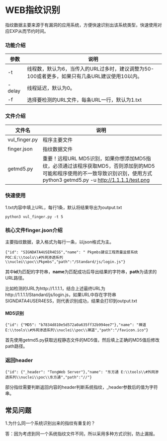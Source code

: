 # WEB指纹识别



指纹数据主要来源于有漏洞的应用系统，方便快速识别出该系统类型，快速使用对应EXP从而节约时间。



### 功能介绍

| 参数    | 说明                                                         |
| ------- | ------------------------------------------------------------ |
| -t      | 线程数，默认为6，当传入的URL过多时，建议调整为50-100或者更多，如果只有几条URL建议使用10以内。 |
| -delay | 线程延迟，默认为0。                                          |
| -f      | 选择要检测的URL文件，每条URL一行，默认为1.txt                |

### 文件介绍

| 文件名        | 说明                                                         |
| ------------- | ------------------------------------------------------------ |
| vul_finger.py | 程序主要文件                                                 |
| finger.json   | 指纹数据文件                                                 |
| getmd5.py     | 重要！远程URL MD5识别，如果你想添加MD5指纹，必须通过该程序获取MD5，否则添加到的MD5可能和程序使用的不一致导致识别识别，使用方式python3 getmd5.py -u http://1.1.1.1/test.png |

### 快速使用

1.txt内容中填上URL，每行1条，默认将结果导出为output.txt

```
python3 vul_finger.py -t 5
```



### 核心文件finger.json介绍

主要指纹数据，录入格式为每行一条，以json格式为主。

```
{"id": "SIGNDATA4USER4ESS","name": " Pkpmbs建设工程质量监督系统  POC:E:\\tools\\#外网渗透系列\\nuclei\\poc\\Pkpmbs","path":"/Standard/js/login.js"}
```

其中**id**为匹配的字符串，**name**为匹配成功后导出结果的字符串，**path**为请求的URL路径。

比如检测的URL为http://1.1.1.1，结合上述最终URL为http://1.1.1.1/Standard/js/login.js，如果URL中存在字符串SIGNDATA4USER4ESS，则代表识别成功，结果会打印到output.txt



#### MD5识别

```
{"id": {"MD5": "b7834d810e5d572a0a635ff32b994ee7"},"name": "禅道 E:\\tools\\#外网渗透系列\\nuclei\\poc\\禅道","path":"/favicon.ico"}
```

首先使用getmd5.py获取远程静态文件的MD5值，然后填上正确的MD5值后修改path路径。



### 返回header

```
{"id": {"_header": "TongWeb Server"},"name": "东方通 E:\\tools\\#外网渗透系列\\nuclei\\poc\\东方通","path":"//"}
```

部分指纹需要判断返回内容的header判断系统指纹，_header参数后的值为字符串。



## 常见问题

1.为什么同一个系统识别出来的指纹有重复的？

答：因为考虑到同一个系统指纹文件不同，所以采用多种方式识别，防止漏报。
